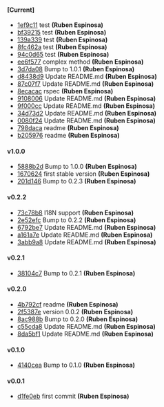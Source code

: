 
#### [Current]
 * [1ef9c11](../../commit/1ef9c11) test __(Ruben Espinosa)__
 * [bf39215](../../commit/bf39215) test __(Ruben Espinosa)__
 * [139a339](../../commit/139a339) test __(Ruben Espinosa)__
 * [8fc462a](../../commit/8fc462a) test __(Ruben Espinosa)__
 * [94c0d65](../../commit/94c0d65) test __(Ruben Espinosa)__
 * [ee6f577](../../commit/ee6f577) complex method __(Ruben Espinosa)__
 * [3d7da08](../../commit/3d7da08) Bump to 1.0.1 __(Ruben Espinosa)__
 * [d8438d9](../../commit/d8438d9) Update README.md __(Ruben Espinosa)__
 * [87c07f7](../../commit/87c07f7) Update README.md __(Ruben Espinosa)__
 * [8ecacac](../../commit/8ecacac) rspec __(Ruben Espinosa)__
 * [9108006](../../commit/9108006) Update README.md __(Ruben Espinosa)__
 * [9f000cc](../../commit/9f000cc) Update README.md __(Ruben Espinosa)__
 * [34d73d2](../../commit/34d73d2) Update README.md __(Ruben Espinosa)__
 * [0080f24](../../commit/0080f24) Update README.md __(Ruben Espinosa)__
 * [798daca](../../commit/798daca) readme __(Ruben Espinosa)__
 * [b205976](../../commit/b205976) readme __(Ruben Espinosa)__

#### v1.0.0
 * [5888b2d](../../commit/5888b2d) Bump to 1.0.0 __(Ruben Espinosa)__
 * [1670624](../../commit/1670624) first stable version __(Ruben Espinosa)__
 * [201d146](../../commit/201d146) Bump to 0.2.3 __(Ruben Espinosa)__

#### v0.2.2
 * [73c78b8](../../commit/73c78b8) I18N support __(Ruben Espinosa)__
 * [2e52efc](../../commit/2e52efc) Bump to 0.2.2 __(Ruben Espinosa)__
 * [6792be7](../../commit/6792be7) Update README.md __(Ruben Espinosa)__
 * [a161a7e](../../commit/a161a7e) Update README.md __(Ruben Espinosa)__
 * [3abb9a8](../../commit/3abb9a8) Update README.md __(Ruben Espinosa)__

#### v0.2.1
 * [38104c7](../../commit/38104c7) Bump to 0.2.1 __(Ruben Espinosa)__

#### v0.2.0
 * [4b792cf](../../commit/4b792cf) readme __(Ruben Espinosa)__
 * [2f5387e](../../commit/2f5387e) version 0.0.2 __(Ruben Espinosa)__
 * [8ac988b](../../commit/8ac988b) Bump to 0.2.0 __(Ruben Espinosa)__
 * [c55cda8](../../commit/c55cda8) Update README.md __(Ruben Espinosa)__
 * [8da5bf1](../../commit/8da5bf1) Update README.md __(Ruben Espinosa)__

#### v0.1.0
 * [4140cea](../../commit/4140cea) Bump to 0.1.0 __(Ruben Espinosa)__

#### v0.0.1
 * [d1fe0eb](../../commit/d1fe0eb) first commit __(Ruben Espinosa)__
